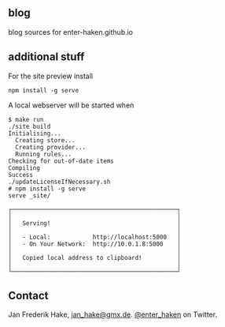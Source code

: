 blog
----

blog sources for enter-haken.github.io

additional stuff
----------------

For the site preview install

    npm install -g serve

A local webserver will be started when
    
    $ make run
    ./site build
    Initialising...
      Creating store...
      Creating provider...
      Running rules...
    Checking for out-of-date items
    Compiling
    Success
    ./updateLicenseIfNecessary.sh
    # npm install -g serve
    serve _site/

    ┌───────────────────────────────────────────────┐
    │                                               │
    │   Serving!                                    │
    │                                               │
    │   - Local:            http://localhost:5000   │
    │   - On Your Network:  http://10.0.1.8:5000    │
    │                                               │
    │   Copied local address to clipboard!          │
    │                                               │
    └───────────────────────────────────────────────┘

Contact
-------

Jan Frederik Hake, <jan_hake@gmx.de>. [@enter_haken](https://twitter.com/enter_haken) on Twitter.


